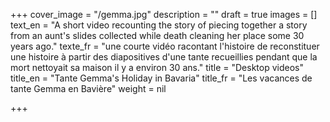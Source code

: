 +++
cover_image = "/gemma.jpg"
description = ""
draft = true
images = []
text_en = "A short video recounting the story of piecing together a story from an aunt's slides collected while death cleaning her place some 30 years ago."
texte_fr = "une courte vidéo racontant l'histoire de reconstituer une histoire à partir des diapositives d'une tante recueillies pendant que la mort nettoyait sa maison il y a environ 30 ans."
title = "Desktop videos"
title_en = "Tante Gemma's Holiday in Bavaria"
title_fr = "Les vacances de tante Gemma en Bavière"
weight = nil

+++
